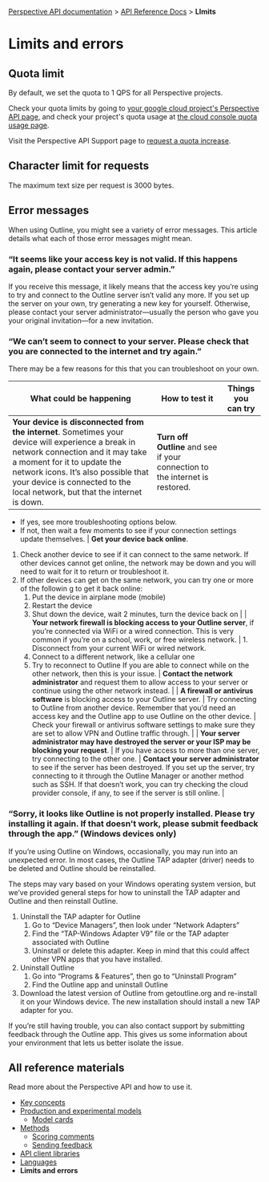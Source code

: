 [Perspective API documentation](https://github.com/conversationai/perspectiveapi/blob/master/README.md) > [API Reference Docs](README.md) > **LImits**

# Limits and errors

## Quota limit

By default, we set the quota to 1 QPS for all Perspective projects.

Check your quota limits by going to [your google cloud project's Perspective API page](https://console.cloud.google.com/apis/api/commentanalyzer.googleapis.com/quotas), and check your project's quota usage at
[the cloud console quota usage page](https://console.cloud.google.com/iam-admin/quotas).

Visit the Perspective API Support page to [request a quota increase](https://support.perspectiveapi.com/s/request-quota-increase).

## Character limit for requests

The maximum text size per request is 3000 bytes.

## Error messages

When using Outline, you might see a variety of error messages. This article details what each of those error messages might mean. 
 
 ### “It seems like your access key is not valid. If this happens again, please contact your server admin.”

If you receive this message, it likely means that the access key you’re using to try and connect to the Outline server isn’t valid any more. If you set up the server on your own, try generating a new key for yourself. Otherwise, please contact your server administrator—usually the person who gave you your original invitation—for a new invitation.
 
 ### “We can’t seem to connect to your server. Please check that you are connected to the internet and try again.”

There may be a few reasons for this that you can troubleshoot on your own.
 
|  What could be happening | How to test it | Things you can try |
| ----- | ----- | ----- |
| **Your device is disconnected from the internet**. Sometimes your device will experience a break in network connection and it may take a moment for it to update the network icons. It’s also possible that your device is connected to the local network, but that the internet is down. | **Turn off Outline** and see if your connection to the internet is restored.
+ If yes, see more troubleshooting options below.
+ If not, then wait a few moments to see if your connection settings update themselves. | **Get your device back online**.
1. Check another device to see if it can connect to the same network. If other devices cannot get online, the network may be down and you will need to wait for it to return or troubleshoot it.
1. If other devices can get on the same network, you can try one or more of the followin g to get it back online:
   1. Put the device in airplane mode (mobile)
   1. Restart the device
   1. Shut down the device, wait 2 minutes, turn the device back on |
   | **Your network firewall is blocking access to your Outline server**, if you’re connected via WiFi or a wired connection. This is very common if you’re on a school, work, or free wireless network. | 1. Disconnect from your current WiFi or wired network.
   1. Connect to a different network, like a cellular one
   1. Try to reconnect to Outline
If you are able to connect while on the other network, then this is your issue.
| **Contact the network administrator** and request them to allow access to your server or continue using the other network instead. |
| **A firewall or antivirus software** is blocking access to your Outline server. | Try connecting to Outline from another device. Remember that you’d need an access key and the Outline app to use Outline on the other device. | Check your firewall or antivirus software settings to make sure they are set to allow VPN and Outline traffic through. | 
| **Your server administrator may have destroyed the server or your ISP may be blocking your request**. | If you have access to more than one server, try connecting to the other one. | **Contact your server administrator** to see if the server has been destroyed. If you set up the server, try connecting to it through the Outline Manager or another method such as SSH. If that doesn’t work, you can try checking the cloud provider console, if any, to see if the server is still online. |

 ### “Sorry, it looks like Outline is not properly installed. Please try installing it again. If that doesn't work, please submit feedback through the app.” (Windows devices only)
 
If you’re using Outline on Windows, occasionally, you may run into an unexpected error. In most cases, the Outline TAP adapter (driver) needs to be deleted and Outline should be reinstalled.
 
The steps may vary based on your Windows operating system version, but we’ve provided general steps for how to uninstall the TAP adapter and Outline and then reinstall Outline.

1. Uninstall the TAP adapter for Outline
   1. Go to “Device Managers”, then look under “Network Adapters”
   1. Find the “TAP-Windows Adapter V9” file or the TAP adapter associated with Outline
   1. Uninstall or delete this adapter. Keep in mind that this could affect other VPN apps that you have installed. 
1. Uninstall Outline
   1. Go into “Programs & Features”, then go to “Uninstall Program”
   1. Find the Outline app and uninstall Outline
1. Download the latest version of Outline from getoutline.org and re-install it on your Windows device. The new installation should install a new TAP adapter for you.
 
If you’re still having trouble, you can also contact support by submitting feedback through the Outline app. This gives us some information about your environment that lets us better isolate the issue.

## All reference materials

Read more about the Perspective API and how to use it.

* [Key concepts](key-concepts.md)
* [Production and experimental models](models.md)
   * [Model cards](model-cards/README.md)
* [Methods](methods.md)
   * [Scoring comments](methods.md#scoring-comments-analyzecomment)
   * [Sending feedback](methods.md#sending-feedback-suggestcommentscore)
* [API client libraries](clients.md)
* [Languages](languages.md)
* **Limits and errors**
